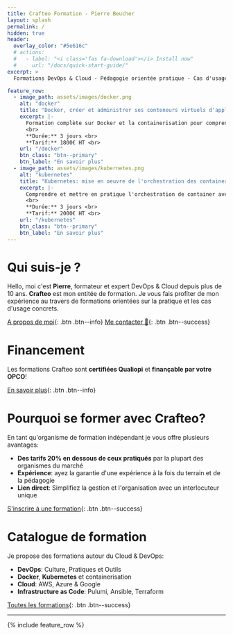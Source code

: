 ```yaml
---
title: Crafteo Formation - Pierre Beucher
layout: splash
permalink: /
hidden: true
header:
  overlay_color: "#5e616c"
  # actions:
  #   - label: "<i class='fas fa-download'></i> Install now"
  #     url: "/docs/quick-start-guide/"
excerpt: >
  Formations DevOps & Cloud - Pédagogie orientée pratique - Cas d'usages au plus proche du terrain

feature_row:
  - image_path: assets/images/docker.png
    alt: "docker"
    title: "Docker, créer et administrer ses conteneurs virtuels d'applications"
    excerpt: |-
      Formation complète sur Docker et la containerisation pour comprendre les concepts du Build à la Production. <br>
      <br>
      **Durée:** 3 jours <br>
      **Tarif:** 1800€ HT <br>
    url: "/docker"
    btn_class: "btn--primary"
    btn_label: "En savoir plus"
  - image_path: assets/images/kubernetes.png
    alt: "kubernetes"
    title: "Kubernetes: mise en oeuvre de l'orchestration des containers"
    excerpt: |-
      Comprendre et mettre en pratique l'orchestration de container avec Kubernetes et les concepts associés, dans le Cloud comme on-prem. <br>
      <br>
      **Durée:** 3 jours <br>
      **Tarif:** 2000€ HT <br>
    url: "/kubernetes"
    btn_class: "btn--primary"
    btn_label: "En savoir plus"
---
```


# Qui suis-je ? 

Hello, moi c'est **Pierre**, formateur et expert DevOps & Cloud depuis plus de 10 ans. **Crafteo** est mon entitée de formation. Je vous fais profiter de mon expérience au travers de formations orientées sur la pratique et les cas d'usage concrets. 

[A propos de moi](./about){: .btn .btn--info} [Me contacter 👋](./contact){: .btn .btn--success}

# Financement

Les formations Crafteo sont **certifiées Qualiopi** et **finançable par votre OPCO**!

[En savoir plus](./financement){: .btn .btn--info}

# Pourquoi se former avec Crafteo?

En tant qu'organisme de formation indépendant je vous offre plusieurs avantages:

  - **Des tarifs 20% en dessous de ceux pratiqués** par la plupart des organismes du marché
  - **Expérience**: ayez la garantie d'une expérience à la fois du terrain et de la pédagogie
  - **Lien direct**: Simplifiez la gestion et l'organisation avec un interlocuteur unique 

[S'inscrire à une formation](./all-training){: .btn .btn--success}

# Catalogue de formation

Je propose des formations autour du Cloud & DevOps:

  - **DevOps**: Culture, Pratiques et Outils
  - **Docker**, **Kubernetes** et containerisation
  - **Cloud**: AWS, Azure & Google
  - **Infrastructure as Code**: Pulumi, Ansible, Terraform

[Toutes les formations](./all-training){: .btn .btn--success}

---

{% include feature_row %}
